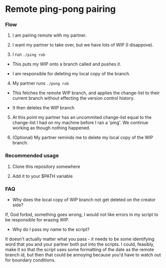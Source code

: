 # Remote ping-pong pairing

### Flow

1. I am pairing remote with my partner.

2. I want my partner to take over, but we have lots of WIP (I disappove).

3. I run `./ping rob`

- This puts my WIP onto a branch called and pushes it.

- I am responsible for deleting my local copy of the branch.

4. My partner runs `./pong rob`

- This fetches the remote WIP branch, and applies the change-list to their
  current branch without effecting the version control history.

- It then deletes the WIP branch

5. At this point my partner has an uncommited change-list equal to the
   change-list I had on my machine before I ran a 'ping'. We continue
   working as though nothing happened.

6. (Optional) My partner reminds me to delete my local copy of the WIP branch.

### Recommended usage

1. Clone this repository somewhere

2. Add it to your $PATH variable

### FAQ

-  Why does the local copy of WIP branch not get deleted on the creator side?

If, God forbid, something goes wrong, I would not like errors in my script to be
responsible for erasing WIP.

- Why do I pass my name to the script?

It doesn't actually matter what you pass - it needs to be some identifying word
that you and your partner both put into the scripts. I could, feasibly, make it
so that the script uses some formatting of the date as the remote branch id, but
then that could be annoying because you'd have to watch out for boundary conditions.
